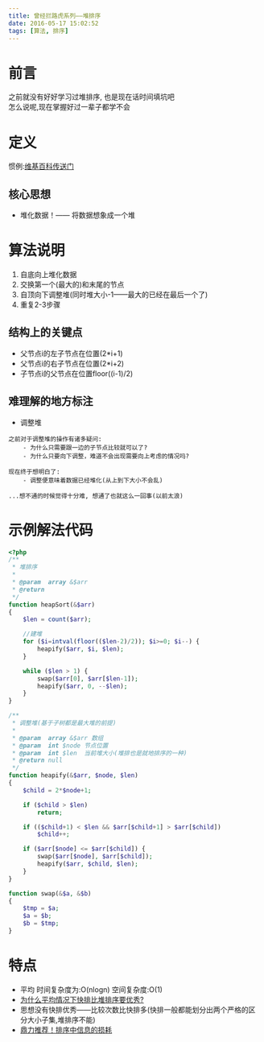 ```yaml
---
title: 曾经拦路虎系列——堆排序
date: 2016-05-17 15:02:52
tags: [算法, 排序]
---
```


# 前言

之前就没有好好学习过堆排序, 也是现在话时间填坑吧  
怎么说呢,现在掌握好过一辈子都学不会

# 定义

惯例:[维基百科传送门](https://zh.wikipedia.org/wiki/%E5%A0%86%E6%8E%92%E5%BA%8F#)  

## 核心思想

 - 堆化数据！—— 将数据想象成一个堆

# 算法说明

 1. 自底向上堆化数据
 2. 交换第一个(最大的)和末尾的节点
 3. 自顶向下调整堆(同时堆大小-1——最大的已经在最后一个了)
 4. 重复2-3步骤

## 结构上的关键点
 - 父节点i的左子节点在位置(2*i+1)
 - 父节点i的右子节点在位置(2*i+2)
 - 子节点i的父节点在位置floor((i-1)/2)

## 难理解的地方标注

 - 调整堆  

```
之前对于调整堆的操作有诸多疑问:
	- 为什么只需要跟一边的子节点比较就可以了?
	- 为什么只要向下调整，难道不会出现需要向上考虑的情况吗?

现在终于想明白了:
	- 调整便意味着数据已经堆化(从上到下大小不会乱)

...想不通的时候觉得十分难, 想通了也就这么一回事(以前太浪)
```
	
# 示例解法代码
```php
<?php
/**
 * 堆排序
 * 		
 * @param  array &$arr 
 * @return 
 */
function heapSort(&$arr)
{
	$len = count($arr);

	//建堆
	for ($i=intval(floor(($len-2)/2)); $i>=0; $i--) {
		heapify($arr, $i, $len);
	}

	while ($len > 1) {
		swap($arr[0], $arr[$len-1]);
		heapify($arr, 0, --$len);
	}
}

/**
 * 调整堆(基于子树都是最大堆的前提)
 * 
 * @param  array &$arr 数组
 * @param  int $node 节点位置
 * @param  int $len  当前堆大小(堆排也是就地排序的一种)
 * @return null       
 */
function heapify(&$arr, $node, $len)
{
	$child = 2*$node+1;

	if ($child > $len) 
		return;

	if (($child+1) < $len && $arr[$child+1] > $arr[$child])
		$child++;

	if ($arr[$node] <= $arr[$child]) {
		swap($arr[$node], $arr[$child]);
		heapify($arr, $child, $len);
	}
}

function swap(&$a, &$b)
{
	$tmp = $a;
	$a = $b;
	$b = $tmp;
}
```

# 特点
 - 平均 时间复杂度为:O(nlogn) 空间复杂度:O(1)
 - [为什么平均情况下快排比堆排序要优秀?](https://www.zhihu.com/question/23873747)
 - 思想没有快排优秀——比较次数比快排多(快排一般都能划分出两个严格的区分大小子集,堆排序不能)
 - [鼎力推荐！排序中信息的损耗](http://blog.csdn.net/pongba/article/details/2544933)